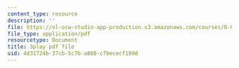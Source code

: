 ```yaml
---
content_type: resource
description: ''
file: https://ol-ocw-studio-app-production.s3.amazonaws.com/courses/8-03sc-physics-iii-vibrations-and-waves-fall-2016/4d31724b37cb5c7ba860cfbececf199d_VkbtIDSHfSc.pdf
file_type: application/pdf
resourcetype: Document
title: 3play pdf file
uid: 4d31724b-37cb-5c7b-a860-cfbececf199d
---
```

